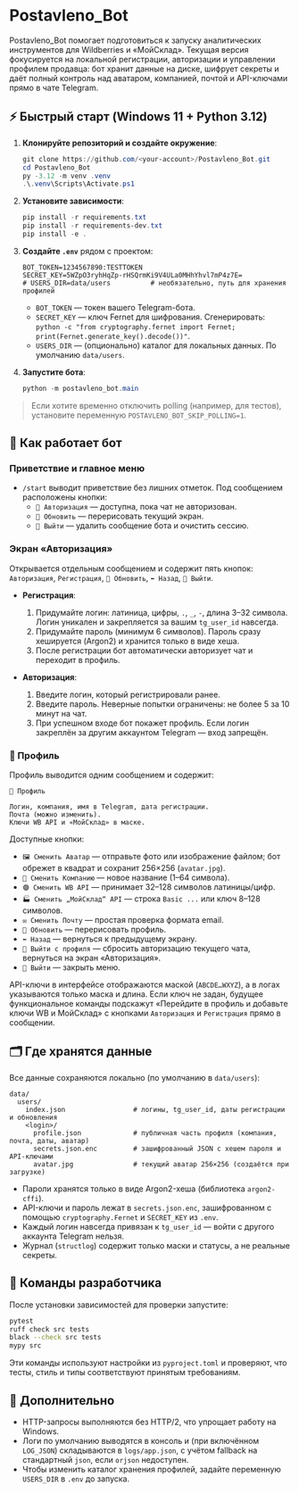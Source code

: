 # Postavleno_Bot

Postavleno_Bot помогает подготовиться к запуску аналитических инструментов для Wildberries и «МойСклад». Текущая версия фокусируется на локальной регистрации, авторизации и управлении профилем продавца: бот хранит данные на диске, шифрует секреты и даёт полный контроль над аватаром, компанией, почтой и API-ключами прямо в чате Telegram.

## ⚡ Быстрый старт (Windows 11 + Python 3.12)

1. **Клонируйте репозиторий и создайте окружение**:
   ```powershell
   git clone https://github.com/<your-account>/Postavleno_Bot.git
   cd Postavleno_Bot
   py -3.12 -m venv .venv
   .\.venv\Scripts\Activate.ps1
   ```

2. **Установите зависимости**:
   ```powershell
   pip install -r requirements.txt
   pip install -r requirements-dev.txt
   pip install -e .
   ```

3. **Создайте `.env`** рядом с проектом:
   ```env
   BOT_TOKEN=1234567890:TESTTOKEN
   SECRET_KEY=5WZpO3ryhHqZp-rHSQrmKi9V4ULa0MHhYhvl7mP4z7E=
   # USERS_DIR=data/users          # необязательно, путь для хранения профилей
   ```
   * `BOT_TOKEN` — токен вашего Telegram-бота.
   * `SECRET_KEY` — ключ Fernet для шифрования. Сгенерировать: `python -c "from cryptography.fernet import Fernet; print(Fernet.generate_key().decode())"`.
   * `USERS_DIR` — (опционально) каталог для локальных данных. По умолчанию `data/users`.

4. **Запустите бота**:
   ```powershell
   python -m postavleno_bot.main
   ```

> Если хотите временно отключить polling (например, для тестов), установите переменную `POSTAVLENO_BOT_SKIP_POLLING=1`.

## 🚀 Как работает бот

### Приветствие и главное меню
* `/start` выводит приветствие без лишних отметок. Под сообщением расположены кнопки:
  * `🔐 Авторизация` — доступна, пока чат не авторизован.
  * `🔄 Обновить` — перерисовать текущий экран.
  * `🚪 Выйти` — удалить сообщение бота и очистить сессию.

### Экран «Авторизация»
Открывается отдельным сообщением и содержит пять кнопок: `Авторизация`, `Регистрация`, `🔄 Обновить`, `⬅️ Назад`, `🚪 Выйти`.

* **Регистрация**:
  1. Придумайте логин: латиница, цифры, `.`, `_`, `-`, длина 3–32 символа. Логин уникален и закрепляется за вашим `tg_user_id` навсегда.
  2. Придумайте пароль (минимум 6 символов). Пароль сразу хешируется (Argon2) и хранится только в виде хеша.
  3. После регистрации бот автоматически авторизует чат и переходит в профиль.

* **Авторизация**:
  1. Введите логин, который регистрировали ранее.
  2. Введите пароль. Неверные попытки ограничены: не более 5 за 10 минут на чат.
  3. При успешном входе бот покажет профиль. Если логин закреплён за другим аккаунтом Telegram — вход запрещён.

### 👤 Профиль
Профиль выводится одним сообщением и содержит:

```
👤 Профиль

Логин, компания, имя в Telegram, дата регистрации.
Почта (можно изменить).
Ключи WB API и «МойСклад» в маске.
```

Доступные кнопки:
* `🖼️ Сменить Аватар` — отправьте фото или изображение файлом; бот обрежет в квадрат и сохранит 256×256 (`avatar.jpg`).
* `🏢 Сменить Компанию` — новое название (1–64 символа).
* `🟣 Сменить WB API` — принимает 32–128 символов латиницы/цифр.
* `🏭 Сменить „МойСклад“ API` — строка `Basic ...` или ключ 8–128 символов.
* `✉️ Сменить Почту` — простая проверка формата email.
* `🔄 Обновить` — перерисовать профиль.
* `⬅️ Назад` — вернуться к предыдущему экрану.
* `🚪 Выйти с профиля` — сбросить авторизацию текущего чата, вернуться на экран «Авторизация».
* `🚪 Выйти` — закрыть меню.

API-ключи в интерфейсе отображаются маской (`ABCDE…WXYZ`), а в логах указываются только маска и длина. Если ключ не задан, будущее функциональное команды подскажут «Перейдите в профиль и добавьте ключи WB и МойСклад» с кнопками `Авторизация` и `Регистрация` прямо в сообщении.

## 🗂️ Где хранятся данные

Все данные сохраняются локально (по умолчанию в `data/users`):

```
data/
  users/
    index.json                 # логины, tg_user_id, даты регистрации и обновления
    <login>/
      profile.json             # публичная часть профиля (компания, почта, даты, аватар)
      secrets.json.enc         # зашифрованный JSON с хешем пароля и API-ключами
      avatar.jpg               # текущий аватар 256×256 (создаётся при загрузке)
```

* Пароли хранятся только в виде Argon2-хеша (библиотека `argon2-cffi`).
* API-ключи и пароль лежат в `secrets.json.enc`, зашифрованном с помощью `cryptography.Fernet` и `SECRET_KEY` из `.env`.
* Каждый логин навсегда привязан к `tg_user_id` — войти с другого аккаунта Telegram нельзя.
* Журнал (`structlog`) содержит только маски и статусы, а не реальные секреты.

## 🧪 Команды разработчика

После установки зависимостей для проверки запустите:

```bash
pytest
ruff check src tests
black --check src tests
mypy src
```

Эти команды используют настройки из `pyproject.toml` и проверяют, что тесты, стиль и типы соответствуют принятым требованиям.

## 📌 Дополнительно

* HTTP-запросы выполняются без HTTP/2, что упрощает работу на Windows.
* Логи по умолчанию выводятся в консоль и (при включённом `LOG_JSON`) складываются в `logs/app.json`, с учётом fallback на стандартный `json`, если `orjson` недоступен.
* Чтобы изменить каталог хранения профилей, задайте переменную `USERS_DIR` в `.env` до запуска.

